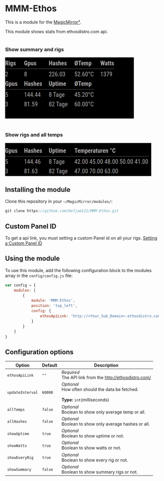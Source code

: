 # MMM-Ethos

This is a module for the [MagicMirror²](https://github.com/MichMich/MagicMirror/).

This module shows stats from ethosdistro.com api.<br/> <br/> 
### Show summary and rigs
![displayType detail](summaryAndEveryRig.png) &nbsp;&nbsp; 
<br/> <br/> 
### Show rigs and all temps
![displayType digital](showAllTemps.png)
## Installing the module
Clone this repository in your `~/MagicMirror/modules/`:
````javascript
git clone https://github.com/Defjam121/MMM-Ethos.git
````

## Custom Panel ID
To get a api link, you must setting a custom Panel id on all your rigs. [Setting a Custom Panel ID](http://ethosdistro.com/kb/#custompanel)

## Using the module

To use this module, add the following configuration block to the modules array in the `config/config.js` file:
```js
var config = {
    modules: [
        {
            module: 'MMM-Ethos',
            position: 'top_left',
            config: {
                ethosApiLink: 'http://<Your_Sub_Domain>.ethosdistro.com/?json=yes'
            }
        }
    ]
}
```



## Configuration options

| **Option** | **Default** | **Description** |
| --- | --- | --- |
| `ethosApiLink` | `""` | *Required* <br/>The API link from the http://ethosdistro.com/
| `updateInterval` |  `60000` |*Optional* <br/>How often should the data be fetched. <br><br>**Type:** `int`(milliseconds)
| `allTemps` | `false` | *Optional* <br/> Boolean to show only average temp or all.
| `allHashes` | `false` | *Optional* <br/> Boolean to show only average hashes or all.
| `showUptime` | `true` | *Optional* <br/> Boolean to show uptime or not.
| `showWatts` | `true` | *Optional* <br/> Boolean to show watts or not.
| `showEveryRig` | `true` | *Optional* <br/> Boolean to show every rig or not.
| `showSummary` | `false` | *Optional* <br/> Boolean to show summary rigs or not.
